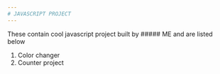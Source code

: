 ```yaml
---
# JAVASCRIPT PROJECT
---
```


These contain cool javascript project built by ##### ME and are listed below
1. Color changer
2. Counter project

